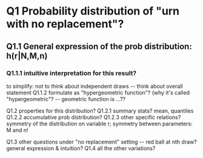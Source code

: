 # Q1 Probability distribution of "urn with no replacement"?
## Q1.1 General expression of the prob distribution: h(r|N,M,n)
### Q1.1.1 intuitive interpretation for this result?
to simplify: not to think about independent draws -- think about overall statement
Q1.1.2 formulate as "hypergeometric function"?
(why it's called "hypergeometric"? -- geometric function is ...??

Q1.2 properties for this distribution?
Q1.2.1 summary stats?
mean, quantiles
Q1.2.2 accumulative prob distribution?
Q1.2.3 other specific relations?
symmetry of the distribution on variable r;
symmetry between parameters: M and n!

Q1.3 other questions under "no replacement" setting -- red ball at nth draw?
general expression & intuition?
Q1.4 all the other variations?


